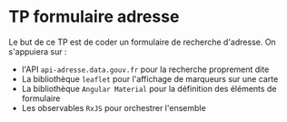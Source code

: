 # TP formulaire adresse

Le but de ce TP est de coder un formulaire de recherche d'adresse.
On s'appuiera sur :
* l'API `api-adresse.data.gouv.fr` pour la recherche proprement dite
* La bibliothèque `leaflet` pour l'affichage de marqueurs sur une carte
* La bibliothèque `Angular Material` pour la définition des éléments de formulaire
* Les observables `RxJS` pour orchestrer l'ensemble

